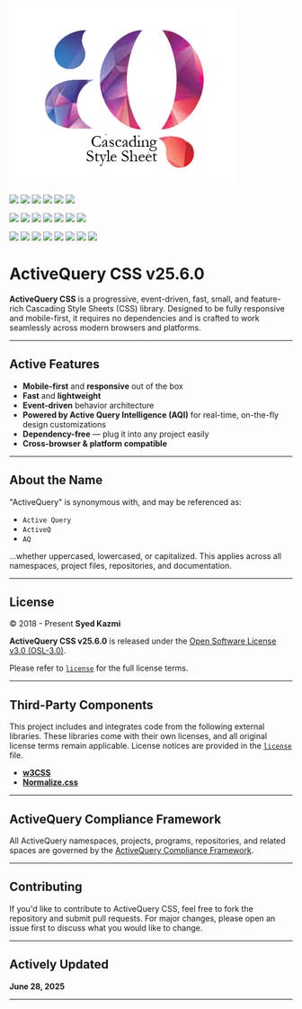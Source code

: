 
![ActiveQuery.CSS](aqcss.png)


[![](https://img.shields.io/badge/ActiveQuery%20Cascading%20Style%20Sheets%20(AQCSS)™-76448A)](#)
[![](https://img.shields.io/badge/ActiveQuery%20Intelligence%20(AQI)™-76448A)](#)
[![](https://img.shields.io/badge/ActiveQuery%20Progressive%20Enhancement%20(AQPE)™-76448A)](#)
[![](https://img.shields.io/badge/ActiveQuery%20Stream%20(AQS)™-76448A)](#)
[![](https://img.shields.io/badge/ActiveQuery%20Keep%20It%20Simple%20Smart%20(AQKISS)™-76448A)](#)
[![](https://img.shields.io/badge/ActiveQuery%20Open%20Source%20Software%20(AQOSS)-76448A)](#)<br>






[![](https://img.shields.io/badge/CSS%203-1F618D?logo=CSS&logoColor=white)](#)
[![](https://img.shields.io/badge/HTML%205-1F618D?logo=html5&logoColor=white)](#)
[![](https://img.shields.io/badge/Android-1F618D?logo=android&logoColor=white)](#)
[![](https://img.shields.io/badge/IOS-1F618D?logo=apple&logoColor=white)](#)
[![](https://img.shields.io/badge/Window-1F618D?logo=windows&logoColor=white)](#)
[![](https://img.shields.io/badge/Node.Js-1F618D?logo=nodedotjs&logoColor=white)](#)
[![](https://img.shields.io/badge/Software%20As%20A%20Service-1F618D?logo=sonarcloud&logoColor=white)](#)



[![](https://gpvc.arturio.dev/ActiveQuery)](#)
[![](https://img.shields.io/badge/ActiveQuery%20Repo-ActivQuery.CSS-brightgreen)](#)
[![](https://img.shields.io/badge/ActiveQuery%20CSS-v25.6.0-brightgreen)](#)
[![](https://img.shields.io/badge/ActivQuery%20Coverage-100%25-brightgreen)](#)
[![](https://img.shields.io/badge/ActivQuery%20Dependencies-None%20-brightgreen)](#)
[![](https://img.shields.io/badge/ActivQuery%20Open%20Source%20License-OSL%203.0-brightgreen)](#)
[![](https://img.shields.io/badge/ActivQuery%20Governance-v21.0-brightgreen)](#)
[![](https://img.shields.io/badge/ActivQuery%20Build-Passed-brightgreen)](#)

# ActiveQuery CSS v25.6.0

**ActiveQuery CSS** is a progressive, event-driven, fast, small, and feature-rich Cascading Style Sheets (CSS) library. Designed to be fully responsive and mobile-first, it requires no dependencies and is crafted to work seamlessly across modern browsers and platforms.

---

## Active Features

- **Mobile-first** and **responsive** out of the box  
-  **Fast** and **lightweight**  
-  **Event-driven** behavior architecture  
-  **Powered by Active Query Intelligence (AQI)** for real-time, on-the-fly design customizations  
-  **Dependency-free** — plug it into any project easily  
-  **Cross-browser & platform compatible**

---

## About the Name

"ActiveQuery" is synonymous with, and may be referenced as:
- `Active Query`
- `ActiveQ`
- `AQ`

...whether uppercased, lowercased, or capitalized. This applies across all namespaces, project files, repositories, and documentation.

---

## License

© 2018 - Present **Syed Kazmi**

**ActiveQuery CSS v25.6.0** is released under the [Open Software License v3.0 (OSL-3.0)](https://opensource.org/licenses/OSL-3.0).

Please refer to [`license`](./LICENSE.txt) for the full license terms.

---

## Third-Party Components

This project includes and integrates code from the following external libraries. These libraries come with their own licenses, and all original license terms remain applicable. License notices are provided in the [`license`](./license.txt) file.

- **[w3CSS](https://github.com/JaniRefsnes/w3css)**  
- **[Normalize.css](https://github.com/necolas/normalize.css)**

---

## ActiveQuery Compliance Framework

All ActiveQuery namespaces, projects, programs, repositories, and related spaces are governed by the [ActiveQuery Compliance Framework](https://github.com/ActiveQuery/Governance/).

---

## Contributing

If you'd like to contribute to ActiveQuery CSS, feel free to fork the repository and submit pull requests. For major changes, please open an issue first to discuss what you would like to change.

---

## Actively Updated

**June 28, 2025**

---
